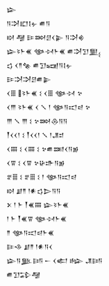 <div class='block'>
<div class='line'>𒇽</div>
<div class='line'>𒀀𒋫𒊬𒋙𒉡 𒌑𒀀</div>
<div class='line'>𒊭 𒆷 𒄿𒇷𒆪𒌋𒉌 𒀀𒋫𒄯</div>
<div class='line'>𒇽𒂟𒈨𒌍 𒀲𒀴𒈨𒌍 𒌑𒋫𒋛𒅅</div>
<div class='line'>𒌓 𒌋𒈫𒆚 𒌑𒋛𒍢𒀀𒋙𒉡</div>
<div class='line'>𒄿𒋫𒋫𒆪𒌑𒉌</div>
<div class='line'>𒌋𒑆 𒂟𒈨𒌍 𒑱 𒌋𒑆 𒀲𒀴 𒆳</div>
<div class='line'>𒌋𒐈 𒂟𒈨𒌍 𒌋 𒑳 𒁹 𒀲𒀀𒀊𒁀 𒆳</div>
<div class='line'>𒐈 𒑳 𒐈 𒑱 𒆳𒇷𒁲𒀀𒀀</div>
<div class='line'>𒐕𒌋𒌋𒁹 𒑱 𒐕𒌋𒌋𒁹 𒑳 𒁹𒂗𒄑</div>
<div class='line'>𒌋𒐍 𒑱 𒌋𒐍 𒑱 𒆳𒌑𒌅𒌋𒀀𒂊</div>
<div class='line'>𒌋𒐊 𒑱 𒌋𒐊 𒆳𒄩𒈥𒀀𒂊</div>
<div class='line'>𒐐𒑆 𒑱 𒐐𒑆 𒑱 𒁹 𒀲𒀀𒀊𒁀</div>
<div class='line'>𒊭 𒋗𒈫 𒁹𒀭𒌓𒆕𒀀𒀀</div>
<div class='line'>𒉽 𒁹 𒈨 𒐕𒌍𒐍 𒇽𒂟𒈨𒌍</div>
<div class='line'>𒁹 𒈨 𒐕𒌍𒐊 𒀲𒀴𒈨𒌍</div>
<div class='line'>𒈫 𒀲𒀀𒀊𒁀𒈨𒌍</div>
<div class='line'>𒄿𒈾 𒋗𒈫 𒁹𒀭𒀀𒌋</div>
<div class='line'>𒇽𒀀𒆥𒅀 𒀸 𒌋𒅗 𒈗 𒂗𒅀</div>
<div class='line'>𒌑𒋛𒁉𒆷</div>
</div>